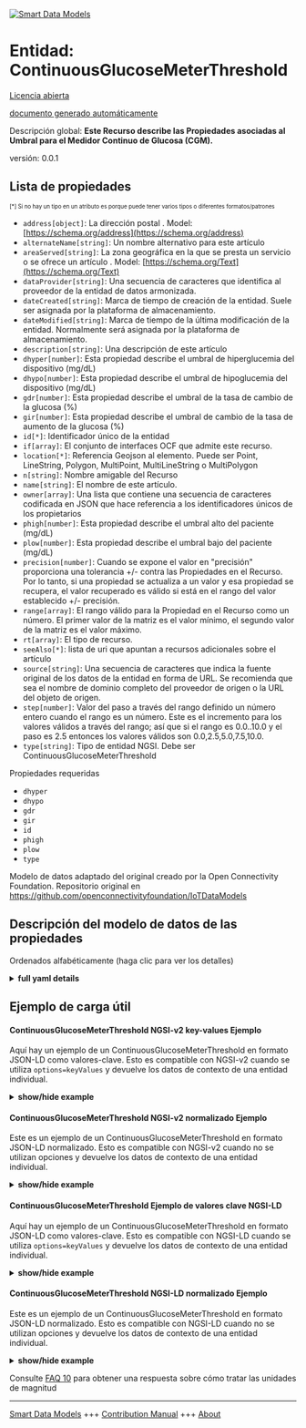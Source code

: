 <!-- 10-Header -->  
[![Smart Data Models](https://smartdatamodels.org/wp-content/uploads/2022/01/SmartDataModels_logo.png "Logo")](https://smartdatamodels.org)  
Entidad: ContinuousGlucoseMeterThreshold  
========================================<!-- /10-Header -->  
<!-- 15-License -->  
[Licencia abierta](https://github.com/smart-data-models//dataModel.OCF/blob/master/ContinuousGlucoseMeterThreshold/LICENSE.md)  
[documento generado automáticamente](https://docs.google.com/presentation/d/e/2PACX-1vTs-Ng5dIAwkg91oTTUdt8ua7woBXhPnwavZ0FxgR8BsAI_Ek3C5q97Nd94HS8KhP-r_quD4H0fgyt3/pub?start=false&loop=false&delayms=3000#slide=id.gb715ace035_0_60)  
<!-- /15-License -->  
<!-- 20-Description -->  
Descripción global: **Este Recurso describe las Propiedades asociadas al Umbral para el Medidor Continuo de Glucosa (CGM).**  
versión: 0.0.1  
<!-- /20-Description -->  
<!-- 30-PropertiesList -->  

## Lista de propiedades  

<sup><sub>[*] Si no hay un tipo en un atributo es porque puede tener varios tipos o diferentes formatos/patrones</sub></sup>  
- `address[object]`: La dirección postal  . Model: [https://schema.org/address](https://schema.org/address)- `alternateName[string]`: Un nombre alternativo para este artículo  - `areaServed[string]`: La zona geográfica en la que se presta un servicio o se ofrece un artículo  . Model: [https://schema.org/Text](https://schema.org/Text)- `dataProvider[string]`: Una secuencia de caracteres que identifica al proveedor de la entidad de datos armonizada.  - `dateCreated[string]`: Marca de tiempo de creación de la entidad. Suele ser asignada por la plataforma de almacenamiento.  - `dateModified[string]`: Marca de tiempo de la última modificación de la entidad. Normalmente será asignada por la plataforma de almacenamiento.  - `description[string]`: Una descripción de este artículo  - `dhyper[number]`: Esta propiedad describe el umbral de hiperglucemia del dispositivo (mg/dL)  - `dhypo[number]`: Esta propiedad describe el umbral de hipoglucemia del dispositivo (mg/dL)  - `gdr[number]`: Esta propiedad describe el umbral de la tasa de cambio de la glucosa (%)  - `gir[number]`: Esta propiedad describe el umbral de cambio de la tasa de aumento de la glucosa (%)  - `id[*]`: Identificador único de la entidad  - `if[array]`: El conjunto de interfaces OCF que admite este recurso.  - `location[*]`: Referencia Geojson al elemento. Puede ser Point, LineString, Polygon, MultiPoint, MultiLineString o MultiPolygon  - `n[string]`: Nombre amigable del Recurso  - `name[string]`: El nombre de este artículo.  - `owner[array]`: Una lista que contiene una secuencia de caracteres codificada en JSON que hace referencia a los identificadores únicos de los propietarios  - `phigh[number]`: Esta propiedad describe el umbral alto del paciente (mg/dL)  - `plow[number]`: Esta propiedad describe el umbral bajo del paciente (mg/dL)  - `precision[number]`: Cuando se expone el valor en "precisión" proporciona una tolerancia +/- contra las Propiedades en el Recurso. Por lo tanto, si una propiedad se actualiza a un valor y esa propiedad se recupera, el valor recuperado es válido si está en el rango del valor establecido +/- precisión.  - `range[array]`: El rango válido para la Propiedad en el Recurso como un número. El primer valor de la matriz es el valor mínimo, el segundo valor de la matriz es el valor máximo.  - `rt[array]`: El tipo de recurso.  - `seeAlso[*]`: lista de uri que apuntan a recursos adicionales sobre el artículo  - `source[string]`: Una secuencia de caracteres que indica la fuente original de los datos de la entidad en forma de URL. Se recomienda que sea el nombre de dominio completo del proveedor de origen o la URL del objeto de origen.  - `step[number]`: Valor del paso a través del rango definido un número entero cuando el rango es un número.  Este es el incremento para los valores válidos a través del rango; así que si el rango es 0.0..10.0 y el paso es 2.5 entonces los valores válidos son 0.0,2.5,5.0,7.5,10.0.  - `type[string]`: Tipo de entidad NGSI. Debe ser ContinuousGlucoseMeterThreshold  <!-- /30-PropertiesList -->  
<!-- 35-RequiredProperties -->  
Propiedades requeridas  
- `dhyper`  - `dhypo`  - `gdr`  - `gir`  - `id`  - `phigh`  - `plow`  - `type`  <!-- /35-RequiredProperties -->  
<!-- 40-RequiredProperties -->  
Modelo de datos adaptado del original creado por la Open Connectivity Foundation. Repositorio original en https://github.com/openconnectivityfoundation/IoTDataModels  
<!-- /40-RequiredProperties -->  
<!-- 50-DataModelHeader -->  
## Descripción del modelo de datos de las propiedades  
Ordenados alfabéticamente (haga clic para ver los detalles)  
<!-- /50-DataModelHeader -->  
<!-- 60-ModelYaml -->  
<details><summary><strong>full yaml details</strong></summary>    
```yaml  
ContinuousGlucoseMeterThreshold:    
  description: 'This Resource describes the Properties associated with Threshold for Continuous Glucose Meter (CGM).'    
  properties:    
    address:    
      description: 'The mailing address'    
      properties:    
        addressCountry:    
          description: 'Property. The country. For example, Spain. Model:''https://schema.org/addressCountry'''    
          type: string    
        addressLocality:    
          description: 'Property. The locality in which the street address is, and which is in the region. Model:''https://schema.org/addressLocality'''    
          type: string    
        addressRegion:    
          description: 'Property. The region in which the locality is, and which is in the country. Model:''https://schema.org/addressRegion'''    
          type: string    
        postOfficeBoxNumber:    
          description: 'Property. The post office box number for PO box addresses. For example, 03578. Model:''https://schema.org/postOfficeBoxNumber'''    
          type: string    
        postalCode:    
          description: 'Property. The postal code. For example, 24004. Model:''https://schema.org/https://schema.org/postalCode'''    
          type: string    
        streetAddress:    
          description: 'Property. The street address. Model:''https://schema.org/streetAddress'''    
          type: string    
      type: object    
      x-ngsi:    
        model: https://schema.org/address    
        type: Property    
    alternateName:    
      description: 'An alternative name for this item'    
      type: string    
      x-ngsi:    
        type: Property    
    areaServed:    
      description: 'The geographic area where a service or offered item is provided'    
      type: string    
      x-ngsi:    
        model: https://schema.org/Text    
        type: Property    
    dataProvider:    
      description: 'A sequence of characters identifying the provider of the harmonised data entity.'    
      type: string    
      x-ngsi:    
        type: Property    
    dateCreated:    
      description: 'Entity creation timestamp. This will usually be allocated by the storage platform.'    
      format: date-time    
      type: string    
      x-ngsi:    
        type: Property    
    dateModified:    
      description: 'Timestamp of the last modification of the entity. This will usually be allocated by the storage platform.'    
      format: date-time    
      type: string    
      x-ngsi:    
        type: Property    
    description:    
      description: 'A description of this item'    
      type: string    
      x-ngsi:    
        type: Property    
    dhyper:    
      description: 'This Property describes the Device hyperglycemia threshold (mg/dL)'    
      minimum: 0.0    
      readOnly: false    
      type: number    
      x-ngsi:    
        type: Property    
    dhypo:    
      description: 'This Property describes the Device hypoglycemia threshold (mg/dL)'    
      minimum: 0.0    
      readOnly: false    
      type: number    
      x-ngsi:    
        type: Property    
    gdr:    
      description: 'This Property describes the Glucose Decrease rate of change threshold (%)'    
      minimum: 0.0    
      readOnly: false    
      type: number    
      x-ngsi:    
        type: Property    
    gir:    
      description: 'This Property describes the Glucose Increase rate of change threshold (%)'    
      minimum: 0.0    
      readOnly: false    
      type: number    
      x-ngsi:    
        type: Property    
    id:    
      anyOf: &continuousglucosemeterthreshold_-_properties_-_owner_-_items_-_anyof    
        - description: 'Property. Identifier format of any NGSI entity'    
          maxLength: 256    
          minLength: 1    
          pattern: ^[\w\-\.\{\}\$\+\*\[\]`|~^@!,:\\]+$    
          type: string    
        - description: 'Property. Identifier format of any NGSI entity'    
          format: uri    
          type: string    
      description: 'Unique identifier of the entity'    
      x-ngsi:    
        type: Property    
    if:    
      description: 'The OCF Interface set supported by this Resource.'    
      items:    
        enum:    
          - oic.if.rw    
          - oic.if.baseline    
        type: string    
      minItems: 1    
      readOnly: true    
      type: array    
      uniqueItems: true    
      x-ngsi:    
        type: Property    
    location:    
      description: 'Geojson reference to the item. It can be Point, LineString, Polygon, MultiPoint, MultiLineString or MultiPolygon'    
      oneOf:    
        - description: 'GeoProperty. Geojson reference to the item. Point'    
          properties:    
            bbox:    
              items:    
                type: number    
              minItems: 4    
              type: array    
            coordinates:    
              items:    
                type: number    
              minItems: 2    
              type: array    
            type:    
              enum:    
                - Point    
              type: string    
          required:    
            - type    
            - coordinates    
          title: 'GeoJSON Point'    
          type: object    
        - description: 'GeoProperty. Geojson reference to the item. LineString'    
          properties:    
            bbox:    
              items:    
                type: number    
              minItems: 4    
              type: array    
            coordinates:    
              items:    
                items:    
                  type: number    
                minItems: 2    
                type: array    
              minItems: 2    
              type: array    
            type:    
              enum:    
                - LineString    
              type: string    
          required:    
            - type    
            - coordinates    
          title: 'GeoJSON LineString'    
          type: object    
        - description: 'GeoProperty. Geojson reference to the item. Polygon'    
          properties:    
            bbox:    
              items:    
                type: number    
              minItems: 4    
              type: array    
            coordinates:    
              items:    
                items:    
                  items:    
                    type: number    
                  minItems: 2    
                  type: array    
                minItems: 4    
                type: array    
              type: array    
            type:    
              enum:    
                - Polygon    
              type: string    
          required:    
            - type    
            - coordinates    
          title: 'GeoJSON Polygon'    
          type: object    
        - description: 'GeoProperty. Geojson reference to the item. MultiPoint'    
          properties:    
            bbox:    
              items:    
                type: number    
              minItems: 4    
              type: array    
            coordinates:    
              items:    
                items:    
                  type: number    
                minItems: 2    
                type: array    
              type: array    
            type:    
              enum:    
                - MultiPoint    
              type: string    
          required:    
            - type    
            - coordinates    
          title: 'GeoJSON MultiPoint'    
          type: object    
        - description: 'GeoProperty. Geojson reference to the item. MultiLineString'    
          properties:    
            bbox:    
              items:    
                type: number    
              minItems: 4    
              type: array    
            coordinates:    
              items:    
                items:    
                  items:    
                    type: number    
                  minItems: 2    
                  type: array    
                minItems: 2    
                type: array    
              type: array    
            type:    
              enum:    
                - MultiLineString    
              type: string    
          required:    
            - type    
            - coordinates    
          title: 'GeoJSON MultiLineString'    
          type: object    
        - description: 'GeoProperty. Geojson reference to the item. MultiLineString'    
          properties:    
            bbox:    
              items:    
                type: number    
              minItems: 4    
              type: array    
            coordinates:    
              items:    
                items:    
                  items:    
                    items:    
                      type: number    
                    minItems: 2    
                    type: array    
                  minItems: 4    
                  type: array    
                type: array    
              type: array    
            type:    
              enum:    
                - MultiPolygon    
              type: string    
          required:    
            - type    
            - coordinates    
          title: 'GeoJSON MultiPolygon'    
          type: object    
      x-ngsi:    
        type: GeoProperty    
    n:    
      description: 'Friendly name of the Resource'    
      maxLength: 64    
      readOnly: true    
      type: string    
      x-ngsi:    
        type: Property    
    name:    
      description: 'The name of this item.'    
      type: string    
      x-ngsi:    
        type: Property    
    owner:    
      description: 'A List containing a JSON encoded sequence of characters referencing the unique Ids of the owner(s)'    
      items:    
        anyOf: *continuousglucosemeterthreshold_-_properties_-_owner_-_items_-_anyof    
        description: 'Property. Unique identifier of the entity'    
      type: array    
      x-ngsi:    
        type: Property    
    phigh:    
      description: 'This Property describes the Patient high threshold (mg/dL)'    
      minimum: 0.0    
      readOnly: false    
      type: number    
      x-ngsi:    
        type: Property    
    plow:    
      description: 'This Property describes the Patient low threshold (mg/dL)'    
      minimum: 0.0    
      readOnly: false    
      type: number    
      x-ngsi:    
        type: Property    
    precision:    
      description: 'When exposed the value in ''precision'' provides a +/- tolerance against the Properties in the Resource. Thus if a Property is UPDATED to a value and that Property then RETRIEVED, the RETRIEVED value is valid if in the range of the set value +/- precision'    
      readOnly: true    
      type: number    
      x-ngsi:    
        type: Property    
    range:    
      description: 'The valid range for the Property in the Resource as a number. The first value in the array is the minimum value, the second value in the array is the maximum value.'    
      items:    
        type: number    
      maxItems: 2    
      minItems: 2    
      readOnly: true    
      type: array    
      x-ngsi:    
        type: Property    
    rt:    
      description: 'The Resource Type.'    
      items:    
        enum:    
          - oic.r.cgm.threshold    
        type: string    
      minItems: 1    
      readOnly: true    
      type: array    
      uniqueItems: true    
      x-ngsi:    
        type: Property    
    seeAlso:    
      description: 'list of uri pointing to additional resources about the item'    
      oneOf:    
        - items:    
            format: uri    
            type: string    
          minItems: 1    
          type: array    
        - format: uri    
          type: string    
      x-ngsi:    
        type: Property    
    source:    
      description: 'A sequence of characters giving the original source of the entity data as a URL. Recommended to be the fully qualified domain name of the source provider, or the URL to the source object.'    
      type: string    
      x-ngsi:    
        type: Property    
    step:    
      description: 'Step value across the defined range an integer when the range is a number.  This is the increment for valid values across the range; so if range is 0.0..10.0 and step is 2.5 then valid values are 0.0,2.5,5.0,7.5,10.0.'    
      readOnly: true    
      type: number    
      x-ngsi:    
        type: Property    
    type:    
      description: 'NGSI entity type. It has to be ContinuousGlucoseMeterThreshold'    
      enum:    
        - ContinuousGlucoseMeterThreshold    
      type: string    
      x-ngsi:    
        type: Property    
  required:    
    - plow    
    - phigh    
    - dhypo    
    - dhyper    
    - gir    
    - gdr    
    - id    
    - type    
  type: object    
  x-derived-from: https://raw.githubusercontent.com/openconnectivityfoundation/IoTDataModels/master/ContinuousGlucoseMeterThreshold.swagger.json    
  x-disclaimer: 'Redistribution and use in source and binary forms, with or without modification, are permitted  provided that the license conditions are met. Copyleft (c) 2021 Contributors to Smart Data Models Program'    
  x-license-url: https://github.com/smart-data-models/dataModel.OCF/blob/master/ContinuousGlucoseMeterThreshold/LICENSE.md    
  x-model-schema: https://smart-data-models.github.io/dataModel.OCF/ContinuousGlucoseMeterThreshold/schema.json    
  x-model-tags: OCF    
  x-version: 0.0.1    
```  
</details>    
<!-- /60-ModelYaml -->  
<!-- 70-MiddleNotes -->  
<!-- /70-MiddleNotes -->  
<!-- 80-Examples -->  
## Ejemplo de carga útil  
#### ContinuousGlucoseMeterThreshold NGSI-v2 key-values Ejemplo  
Aquí hay un ejemplo de un ContinuousGlucoseMeterThreshold en formato JSON-LD como valores-clave. Esto es compatible con NGSI-v2 cuando se utiliza `options=keyValues` y devuelve los datos de contexto de una entidad individual.  
<details><summary><strong>show/hide example</strong></summary>    
```json  
{  
  "id": "urn:ngsi-ld:ContinuousGlucoseMeterThreshold:id:CVLC:04532465",  
  "dateCreated": "2004-01-04T01:24:18Z",  
  "dateModified": "2002-01-05T16:59:18Z",  
  "source": "Pull most article nation radio official. Perhaps much recently above suffer knowledge. Box forget theory American room pass six thousand.",  
  "name": "My door old quite force. Position difficult man lose standard grow ground.",  
  "alternateName": "Many level ever nothing market officer discover. Interesting simply summer including apply. Soldier painting movie month always budget artist through.",  
  "description": "Stock one hot allow. Just consider out true. Property data compare send could family very billion.",  
  "dataProvider": "Station enough real green. Night strong final television yes.",  
  "owner": [  
    "urn:ngsi-ld:ContinuousGlucoseMeterThreshold:items:EIPO:90879168",  
    "urn:ngsi-ld:ContinuousGlucoseMeterThreshold:items:NTIT:46901124"  
  ],  
  "seeAlso": [  
    "urn:ngsi-ld:ContinuousGlucoseMeterThreshold:items:WRLC:85100790",  
    "urn:ngsi-ld:ContinuousGlucoseMeterThreshold:items:LKKG:98184784"  
  ],  
  "location": {  
    "type": "Point",  
    "coordinates": [  
      61.618817,  
      96.892198  
    ]  
  },  
  "address": {  
    "streetAddress": "Which opportunity expect grow. Time truth serious best product very. Yeah but million think seven good language.",  
    "addressLocality": "Finally talk enter personal medical above. Book senior yourself life second back.",  
    "addressRegion": "Bring value future cover meeting across station spring. Let kitchen leg game cover.",  
    "addressCountry": "Include present book best. Always along attack. Officer dog later decade light.",  
    "postalCode": "World probably until result detail window. Form himself design population war. Think black sell up discover month.",  
    "postOfficeBoxNumber": "Paper wall think focus. Figure threat material increase increase respond protect. Recently character reach see type."  
  },  
  "areaServed": "Start including movement trip. Machine moment light court. Own that once smile nation just. Push everything total save option investment manage.",  
  "plow": {  
    "type": "Property",  
    "value": 977.2  
  },  
  "phigh": {  
    "type": "Property",  
    "value": 381.1  
  },  
  "dhypo": {  
    "type": "Property",  
    "value": 879.9  
  },  
  "dhyper": {  
    "type": "Property",  
    "value": 851.2  
  },  
  "gir": {  
    "type": "Property",  
    "value": 711.2  
  },  
  "gdr": {  
    "type": "Property",  
    "value": 725.3  
  },  
  "rt": [  
    "oic.r.cgm.threshold",  
    "oic.r.cgm.threshold"  
  ],  
  "n": "Heart against through live size work. Apply vote system show sea.",  
  "if": [  
    "oic.if.rw",  
    "oic.if.rw"  
  ],  
  "range": [  
    776.5,  
    406.9  
  ],  
  "step": {  
    "type": "Property",  
    "value": 751.9  
  },  
  "precision": {  
    "type": "Property",  
    "value": 471.3  
  },  
  "type": "ContinuousGlucoseMeterThreshold"  
}  
```  
</details>  
#### ContinuousGlucoseMeterThreshold NGSI-v2 normalizado Ejemplo  
Este es un ejemplo de un ContinuousGlucoseMeterThreshold en formato JSON-LD normalizado. Esto es compatible con NGSI-v2 cuando no se utilizan opciones y devuelve los datos de contexto de una entidad individual.  
<details><summary><strong>show/hide example</strong></summary>    
```json  
{  
  "id": {  
    "type": "string",  
    "value": "urn:ngsi-ld:ContinuousGlucoseMeterThreshold:id:CVLC:04532465"  
  },  
  "dateCreated": {  
    "format": "date-time",  
    "type": "string",  
    "value": "2004-01-04T01:24:18Z"  
  },  
  "dateModified": {  
    "format": "date-time",  
    "type": "string",  
    "value": "2002-01-05T16:59:18Z"  
  },  
  "source": {  
    "type": "string",  
    "value": "Pull most article nation radio official. Perhaps much recently above suffer knowledge. Box forget theory American room pass six thousand."  
  },  
  "name": {  
    "type": "string",  
    "value": "My door old quite force. Position difficult man lose standard grow ground."  
  },  
  "alternateName": {  
    "type": "string",  
    "value": "Many level ever nothing market officer discover. Interesting simply summer including apply. Soldier painting movie month always budget artist through."  
  },  
  "description": {  
    "type": "string",  
    "value": "Stock one hot allow. Just consider out true. Property data compare send could family very billion."  
  },  
  "dataProvider": {  
    "type": "string",  
    "value": "Station enough real green. Night strong final television yes."  
  },  
  "owner": {  
    "type": "array",  
    "value": [  
      "urn:ngsi-ld:ContinuousGlucoseMeterThreshold:items:EIPO:90879168",  
      "urn:ngsi-ld:ContinuousGlucoseMeterThreshold:items:NTIT:46901124"  
    ]  
  },  
  "seeAlso": {  
    "type": "array",  
    "value": [  
      "urn:ngsi-ld:ContinuousGlucoseMeterThreshold:items:WRLC:85100790",  
      "urn:ngsi-ld:ContinuousGlucoseMeterThreshold:items:LKKG:98184784"  
    ]  
  },  
  "location": {  
    "type": "object",  
    "value": {  
      "type": "Point",  
      "coordinates": [  
        61.618817,  
        96.892198  
      ]  
    }  
  },  
  "address": {  
    "type": "object",  
    "value": {  
      "streetAddress": "Which opportunity expect grow. Time truth serious best product very. Yeah but million think seven good language.",  
      "addressLocality": "Finally talk enter personal medical above. Book senior yourself life second back.",  
      "addressRegion": "Bring value future cover meeting across station spring. Let kitchen leg game cover.",  
      "addressCountry": "Include present book best. Always along attack. Officer dog later decade light.",  
      "postalCode": "World probably until result detail window. Form himself design population war. Think black sell up discover month.",  
      "postOfficeBoxNumber": "Paper wall think focus. Figure threat material increase increase respond protect. Recently character reach see type."  
    }  
  },  
  "areaServed": {  
    "type": "string",  
    "value": "Start including movement trip. Machine moment light court. Own that once smile nation just. Push everything total save option investment manage."  
  },  
  "plow": {  
    "type": "object",  
    "value": {  
      "type": "Property",  
      "value": 977.2  
    }  
  },  
  "phigh": {  
    "type": "object",  
    "value": {  
      "type": "Property",  
      "value": 381.1  
    }  
  },  
  "dhypo": {  
    "type": "object",  
    "value": {  
      "type": "Property",  
      "value": 879.9  
    }  
  },  
  "dhyper": {  
    "type": "object",  
    "value": {  
      "type": "Property",  
      "value": 851.2  
    }  
  },  
  "gir": {  
    "type": "object",  
    "value": {  
      "type": "Property",  
      "value": 711.2  
    }  
  },  
  "gdr": {  
    "type": "object",  
    "value": {  
      "type": "Property",  
      "value": 725.3  
    }  
  },  
  "rt": {  
    "type": "array",  
    "value": [  
      "oic.r.cgm.threshold",  
      "oic.r.cgm.threshold"  
    ]  
  },  
  "n": {  
    "type": "string",  
    "value": "Heart against through live size work. Apply vote system show sea."  
  },  
  "if": {  
    "type": "array",  
    "value": [  
      "oic.if.rw",  
      "oic.if.rw"  
    ]  
  },  
  "range": {  
    "type": "array",  
    "value": [  
      776.5,  
      406.9  
    ]  
  },  
  "step": {  
    "type": "object",  
    "value": {  
      "type": "Property",  
      "value": 751.9  
    }  
  },  
  "precision": {  
    "type": "object",  
    "value": {  
      "type": "Property",  
      "value": 471.3  
    }  
  },  
  "type": {  
    "type": "string",  
    "value": "ContinuousGlucoseMeterThreshold"  
  }  
}  
```  
</details>  
#### ContinuousGlucoseMeterThreshold Ejemplo de valores clave NGSI-LD  
Aquí hay un ejemplo de un ContinuousGlucoseMeterThreshold en formato JSON-LD como valores-clave. Esto es compatible con NGSI-LD cuando se utiliza `options=keyValues` y devuelve los datos de contexto de una entidad individual.  
<details><summary><strong>show/hide example</strong></summary>    
```json  
{  
    "id": "urn:ngsi-ld:ContinuousGlucoseMeterThreshold:id:CVLC:04532465",  
    "dateCreated": "2004-01-04T01:24:18Z",  
    "dateModified": "2002-01-05T16:59:18Z",  
    "source": "Pull most article nation radio official. Perhaps much recently above suffer knowledge. Box forget theory American room pass six thousand.",  
    "name": "My door old quite force. Position difficult man lose standard grow ground.",  
    "alternateName": "Many level ever nothing market officer discover. Interesting simply summer including apply. Soldier painting movie month always budget artist through.",  
    "description": "Stock one hot allow. Just consider out true. Property data compare send could family very billion.",  
    "dataProvider": "Station enough real green. Night strong final television yes.",  
    "owner": [  
        "urn:ngsi-ld:ContinuousGlucoseMeterThreshold:items:EIPO:90879168",  
        "urn:ngsi-ld:ContinuousGlucoseMeterThreshold:items:NTIT:46901124"  
    ],  
    "seeAlso": [  
        "urn:ngsi-ld:ContinuousGlucoseMeterThreshold:items:WRLC:85100790",  
        "urn:ngsi-ld:ContinuousGlucoseMeterThreshold:items:LKKG:98184784"  
    ],  
    "location": {  
        "type": "Point",  
        "coordinates": [  
            61.618817,  
            96.892198  
        ]  
    },  
    "address": {  
        "streetAddress": "Which opportunity expect grow. Time truth serious best product very. Yeah but million think seven good language.",  
        "addressLocality": "Finally talk enter personal medical above. Book senior yourself life second back.",  
        "addressRegion": "Bring value future cover meeting across station spring. Let kitchen leg game cover.",  
        "addressCountry": "Include present book best. Always along attack. Officer dog later decade light.",  
        "postalCode": "World probably until result detail window. Form himself design population war. Think black sell up discover month.",  
        "postOfficeBoxNumber": "Paper wall think focus. Figure threat material increase increase respond protect. Recently character reach see type."  
    },  
    "areaServed": "Start including movement trip. Machine moment light court. Own that once smile nation just. Push everything total save option investment manage.",  
    "plow": {  
        "type": "Property",  
        "value": 977.2  
    },  
    "phigh": {  
        "type": "Property",  
        "value": 381.1  
    },  
    "dhypo": {  
        "type": "Property",  
        "value": 879.9  
    },  
    "dhyper": {  
        "type": "Property",  
        "value": 851.2  
    },  
    "gir": {  
        "type": "Property",  
        "value": 711.2  
    },  
    "gdr": {  
        "type": "Property",  
        "value": 725.3  
    },  
    "rt": [  
        "oic.r.cgm.threshold",  
        "oic.r.cgm.threshold"  
    ],  
    "n": "Heart against through live size work. Apply vote system show sea.",  
    "if": [  
        "oic.if.rw",  
        "oic.if.rw"  
    ],  
    "range": [  
        776.5,  
        406.9  
    ],  
    "step": {  
        "type": "Property",  
        "value": 751.9  
    },  
    "precision": {  
        "type": "Property",  
        "value": 471.3  
    },  
    "type": "ContinuousGlucoseMeterThreshold",  
    "@context": [  
        "https://smartdatamodels.org/context.jsonld",  
        "https://raw.githubusercontent.com/smart-data-models/dataModel.OCF/master/context.jsonld"  
    ]  
}  
```  
</details>  
#### ContinuousGlucoseMeterThreshold NGSI-LD normalizado Ejemplo  
Este es un ejemplo de un ContinuousGlucoseMeterThreshold en formato JSON-LD normalizado. Esto es compatible con NGSI-LD cuando no se utilizan opciones y devuelve los datos de contexto de una entidad individual.  
<details><summary><strong>show/hide example</strong></summary>    
```json  
{  
    "id": "urn:ngsi-ld:ContinuousGlucoseMeterThreshold:id:JNLC:20811520",  
    "dateCreated": {  
        "type": "Property",  
        "value": {  
            "@type": "DateTime",  
            "@value": "2014-10-06T01:57:51Z"  
        }  
    },  
    "dateModified": {  
        "type": "Property",  
        "value": {  
            "@type": "DateTime",  
            "@value": "2009-09-21T14:09:17Z"  
        }  
    },  
    "source": {  
        "type": "Property",  
        "value": "Contain check product major certainly. Quickly expect wait cost conference fund similar. Night or carry purpose of article."  
    },  
    "name": {  
        "type": "Property",  
        "value": "Bed close late gun. Later financial on. Both lose rather. Necessary mouth question."  
    },  
    "alternateName": {  
        "type": "Property",  
        "value": "Meet PM service water. Trade interesting consumer idea."  
    },  
    "description": {  
        "type": "Property",  
        "value": "Number lot edge whatever democratic. How total treat. Though not represent control leader marriage."  
    },  
    "dataProvider": {  
        "type": "Property",  
        "value": "Soldier different school far reality south charge. Piece exactly today gas loss thousand idea."  
    },  
    "owner": {  
        "type": "Property",  
        "value": [  
            "urn:ngsi-ld:ContinuousGlucoseMeterThreshold:items:OEJX:09311250",  
            "urn:ngsi-ld:ContinuousGlucoseMeterThreshold:items:QHQH:24761502"  
        ]  
    },  
    "seeAlso": {  
        "type": "Property",  
        "value": [  
            "urn:ngsi-ld:ContinuousGlucoseMeterThreshold:items:EANX:32862165"  
        ]  
    },  
    "location": {  
        "type": "Property",  
        "value": {  
            "type": "Point",  
            "coordinates": [  
                -14.737475,  
                -83.850391  
            ]  
        }  
    },  
    "address": {  
        "type": "Property",  
        "value": {  
            "streetAddress": "Send arm you yeah somebody. Blue along push wait.",  
            "addressLocality": "Billion central ask trade significant could eat. Again piece Mr. Mother upon quickly reach also.",  
            "addressRegion": "Media per contain bed type major. Open view social use see laugh. Party budget back. Program money protect.",  
            "addressCountry": "Quality sort course yard several agent. Activity throughout memory arm.",  
            "postalCode": "Guy effect computer less soon. Know never southern bar audience. Respond check share risk this story six. Age eight watch special everybody thank.",  
            "postOfficeBoxNumber": "Candidate happy natural. See wear case few."  
        }  
    },  
    "areaServed": {  
        "type": "Property",  
        "value": "Local across including real. Pattern resource everybody ability."  
    },  
    "plow": {  
        "type": "Property",  
        "value": 352.0  
    },  
    "phigh": {  
        "type": "Property",  
        "value": 410.6  
    },  
    "dhypo": {  
        "type": "Property",  
        "value": 472.3  
    },  
    "dhyper": {  
        "type": "Property",  
        "value": 117.2  
    },  
    "gir": {  
        "type": "Property",  
        "value": 650.9  
    },  
    "gdr": {  
        "type": "Property",  
        "value": 718.9  
    },  
    "rt": {  
        "type": "Property",  
        "value": [  
            "oic.r.cgm.threshold"  
        ]  
    },  
    "n": {  
        "type": "Property",  
        "value": "Story her eye key rich individual. Area avoid small these. Usually night health responsibility behind no ground. Design drive above discover."  
    },  
    "if": {  
        "type": "Property",  
        "value": [  
            "oic.if.baseline"  
        ]  
    },  
    "range": {  
        "type": "Property",  
        "value": [  
            641.4,  
            917.0  
        ]  
    },  
    "step": {  
        "type": "Property",  
        "value": 228.3  
    },  
    "precision": {  
        "type": "Property",  
        "value": 832.7  
    },  
    "type": "ContinuousGlucoseMeterThreshold",  
    "@context": [  
        "https://smartdatamodels.org/context.jsonld",  
        "https://raw.githubusercontent.com/smart-data-models/dataModel.OCF/master/context.jsonld"  
    ]  
}  
```  
</details><!-- /80-Examples -->  
<!-- 90-FooterNotes -->  
<!-- /90-FooterNotes -->  
<!-- 95-Units -->  
Consulte [FAQ 10](https://smartdatamodels.org/index.php/faqs/) para obtener una respuesta sobre cómo tratar las unidades de magnitud  
<!-- /95-Units -->  
<!-- 97-LastFooter -->  
---  
[Smart Data Models](https://smartdatamodels.org) +++ [Contribution Manual](https://bit.ly/contribution_manual) +++ [About](https://bit.ly/Introduction_SDM)<!-- /97-LastFooter -->  
